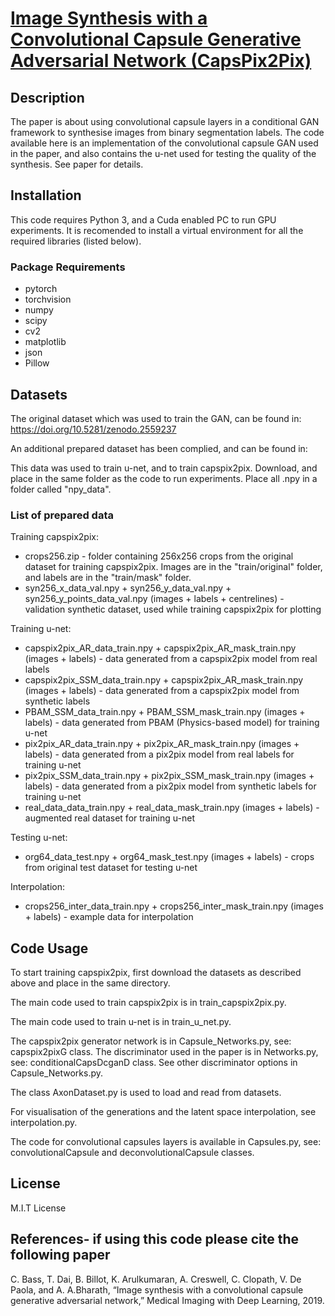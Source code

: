 # [Image Synthesis with a Convolutional Capsule Generative Adversarial Network (CapsPix2Pix)](https://openreview.net/forum?id=rJen0zC1lE)
## Description
The paper is about using convolutional capsule layers in a conditional GAN framework to synthesise images from binary segmentation labels. The code available here is an implementation of the convolutional capsule GAN used in the paper, and also contains the u-net used for testing the quality of the synthesis. See paper for details.

## Installation
This code requires Python 3, and a Cuda enabled PC to run GPU experiments. It is recomended to install a virtual environment for all the required libraries (listed below).

### Package Requirements 
* pytorch
* torchvision
* numpy
* scipy
* cv2
* matplotlib
* json
* Pillow

## Datasets
The original dataset which was used to train the GAN, can be found in:
https://doi.org/10.5281/zenodo.2559237

An additional prepared dataset has been complied, and can be found in:

This data was used to train u-net, and to train capspix2pix. Download, and place in the same folder as the code to run experiments. Place all .npy in a folder called "npy_data".

### List of prepared data

Training capspix2pix:
* crops256.zip - folder containing 256x256 crops from the original dataset for training capspix2pix. Images are in the "train/original" folder, and labels are in the "train/mask" folder.
* syn256_x_data_val.npy	+ syn256_y_data_val.npy	+ syn256_y_points_data_val.npy (images + labels + centrelines) - validation synthetic dataset, used while training capspix2pix for plotting

Training u-net:
* capspix2pix_AR_data_train.npy	+ capspix2pix_AR_mask_train.npy	(images + labels) - data generated from a capspix2pix model from real labels
* capspix2pix_SSM_data_train.npy + capspix2pix_AR_mask_train.npy	(images + labels) - data generated from a capspix2pix model from synthetic labels
* PBAM_SSM_data_train.npy	+ PBAM_SSM_mask_train.npy	(images + labels) - data generated from PBAM (Physics-based model) for training u-net
* pix2pix_AR_data_train.npy + pix2pix_AR_mask_train.npy	(images + labels) - data generated from a pix2pix model from real labels for training u-net
* pix2pix_SSM_data_train.npy + pix2pix_SSM_mask_train.npy (images + labels) - data generated from a pix2pix model from synthetic labels for training u-net
* real_data_data_train.npy + real_data_mask_train.npy	(images + labels) - augmented real dataset for training u-net

Testing u-net:
* org64_data_test.npy	+ org64_mask_test.npy	(images + labels) - crops from original test dataset for testing u-net

Interpolation:
* crops256_inter_data_train.npy	+ crops256_inter_mask_train.npy	(images + labels) - example data for interpolation


## Code Usage
To start training capspix2pix, first download the datasets as described above and place in the same directory. 

The main code used to train capspix2pix is in train_capspix2pix.py.

The main code used to train u-net is in train_u_net.py.

The capspix2pix generator network is in Capsule_Networks.py, see: capspix2pixG class. The discriminator used in the paper is in Networks.py, see: conditionalCapsDcganD class. See other discriminator options in Capsule_Networks.py.

The class AxonDataset.py is used to load and read from datasets.

For visualisation of the generations and the latent space interpolation, see interpolation.py.

The code for convolutional capsules layers is available in Capsules.py, see: convolutionalCapsule and deconvolutionalCapsule classes.


## License
M.I.T License

## References- if using this code please cite the following paper 
C. Bass, T. Dai, B. Billot, K. Arulkumaran, A. Creswell, C. Clopath, V. De Paola, and A. A.Bharath, “Image synthesis with a convolutional capsule generative adversarial network,” Medical Imaging with Deep Learning, 2019.



